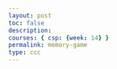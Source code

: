 ```yaml
---
layout: post
toc: false
description:
courses: { csp: {week: 14} }
permalink: memory-game
type: ccc
---
```


<html>
<head>
    <title>Binary Memory Game</title>
    <style>
        .game-board {
            width: 400px;
            height: 400px;
            display: grid;
            grid-template-columns: repeat(4, 1fr);
            grid-gap: 5px;
        }

        .card {
            background-color: blue;
            display: flex;
            align-items: center;
            justify-content: center;
            font-size: 20px;
            cursor: pointer;
        }
    </style>
</head>
<body>
    <div id="gameBoard" class="game-board"></div>
    <script>
        document.addEventListener('DOMContentLoaded', () => {
            const gameBoard = document.getElementById('gameBoard');
            const binaryNumbers = Array.from({ length: 8 }, (_, i) => i.toString(2).padStart(4, '0'));
            let cards = [...binaryNumbers, ...binaryNumbers];
            let cardsRevealed = new Array(16).fill(false);
            let selectedCards = [];

            shuffle(cards);

            cards.forEach((number, index) => {
                const card = document.createElement('div');
                card.className = 'card';
                card.setAttribute('data-number', number);
                card.setAttribute('data-index', index);
                card.addEventListener('click', () => revealCard(card, index));
                gameBoard.appendChild(card);
            });

            function revealCard(card, index) {
                if (cardsRevealed[index] || selectedCards.includes(index)) return;

                card.style.backgroundColor = 'white';
                card.textContent = card.getAttribute('data-number');
                selectedCards.push(index);

                if (selectedCards.length === 2) {
                    setTimeout(checkMatch, 500);
                }
            }

            function checkMatch() {
                const [index1, index2] = selectedCards;
                const card1 = gameBoard.children[index1];
                const card2 = gameBoard.children[index2];

                if (card1.getAttribute('data-number') === card2.getAttribute('data-number')) {
                    console.log("Match found!");
                    cardsRevealed[index1] = cardsRevealed[index2] = true;
                } else {
                    console.log("No match.");
                    setTimeout(() => {
                        hideCard(card1);
                        hideCard(card2);
                    }, 1000);
                }

                selectedCards = [];
            }

            function hideCard(card) {
                card.style.backgroundColor = 'blue';
                card.textContent = '';
            }

            function shuffle(array) {
                for (let i = array.length - 1; i > 0; i--) {
                    const j = Math.floor(Math.random() * (i + 1));
                    [array[i], array[j]] = [array[j], array[i]];
                }
            }
        });
    </script>
</body>
</html>

